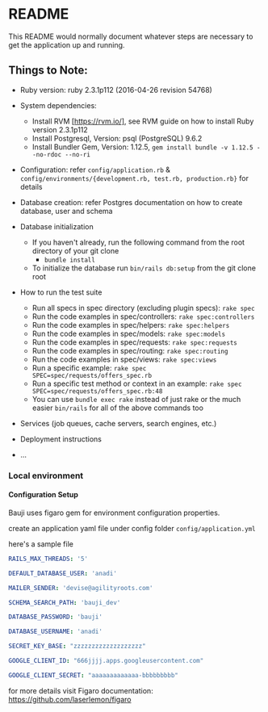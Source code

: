 # README

This README would normally document whatever steps are necessary to get the
application up and running.

## Things to Note:

* Ruby version: ruby 2.3.1p112 (2016-04-26 revision 54768)

* System dependencies:
  * Install RVM [https://rvm.io/], see RVM guide on how to install Ruby version 2.3.1p112
  * Install Postgresql, Version: psql (PostgreSQL) 9.6.2
  * Install Bundler Gem, Version: 1.12.5, `gem install bundle -v 1.12.5 --no-rdoc --no-ri`

* Configuration: refer `config/application.rb` & `config/environments/{development.rb, test.rb, production.rb}` for details
	
* Database creation: refer Postgres documentation on how to create database, user and schema
  
* Database initialization
  * If you haven't already, run the following command from the root directory of your git clone
     * `bundle install`
  * To initialize the database run `bin/rails db:setup` from the git clone root

* How to run the test suite
   * Run all specs in spec directory (excluding plugin specs): `rake spec`
   * Run the code examples in spec/controllers: `rake spec:controllers`
   * Run the code examples in spec/helpers: `rake spec:helpers`
   * Run the code examples in spec/models: `rake spec:models`
   * Run the code examples in spec/requests: `rake spec:requests`
   * Run the code examples in spec/routing: `rake spec:routing`
   * Run the code examples in spec/views: `rake spec:views`
   * Run a specific example: `rake spec SPEC=spec/requests/offers_spec.rb`
   * Run a specific test method or context in an example: `rake spec SPEC=spec/requests/offers_spec.rb:48`
   * You can use `bundle exec rake` instead of just rake or the much easier `bin/rails` for all of the above commands too

* Services (job queues, cache servers, search engines, etc.)

* Deployment instructions

* ...

### Local environment

#### Configuration Setup

Bauji uses figaro gem for environment configuration properties.

create an application yaml file under config folder `config/application.yml`

here's a sample file 

```yaml
RAILS_MAX_THREADS: '5'

DEFAULT_DATABASE_USER: 'anadi'

MAILER_SENDER: 'devise@agilityroots.com'

SCHEMA_SEARCH_PATH: 'bauji_dev'

DATABASE_PASSWORD: 'bauji'

DATABASE_USERNAME: 'anadi'

SECRET_KEY_BASE: "zzzzzzzzzzzzzzzzzzz"

GOOGLE_CLIENT_ID: "666jjjj.apps.googleusercontent.com"

GOOGLE_CLIENT_SECRET: "aaaaaaaaaaaaa-bbbbbbbbb"
```

for more details visit Figaro documentation: https://github.com/laserlemon/figaro
